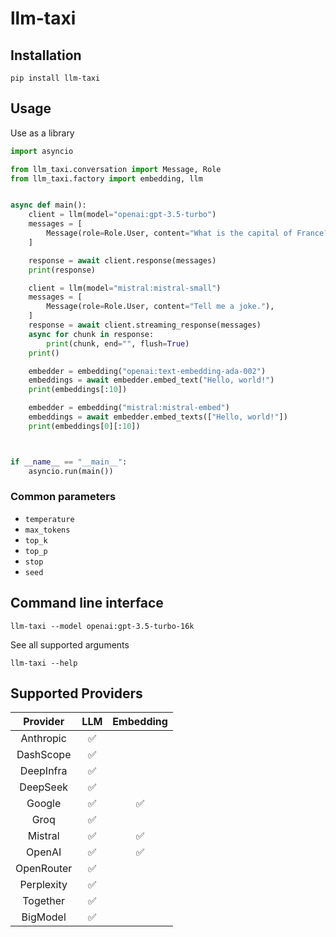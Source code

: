 # llm-taxi

## Installation

```shell
pip install llm-taxi
```

## Usage

Use as a library

```python
import asyncio

from llm_taxi.conversation import Message, Role
from llm_taxi.factory import embedding, llm


async def main():
    client = llm(model="openai:gpt-3.5-turbo")
    messages = [
        Message(role=Role.User, content="What is the capital of France?"),
    ]

    response = await client.response(messages)
    print(response)

    client = llm(model="mistral:mistral-small")
    messages = [
        Message(role=Role.User, content="Tell me a joke."),
    ]
    response = await client.streaming_response(messages)
    async for chunk in response:
        print(chunk, end="", flush=True)
    print()

    embedder = embedding("openai:text-embedding-ada-002")
    embeddings = await embedder.embed_text("Hello, world!")
    print(embeddings[:10])

    embedder = embedding("mistral:mistral-embed")
    embeddings = await embedder.embed_texts(["Hello, world!"])
    print(embeddings[0][:10])



if __name__ == "__main__":
    asyncio.run(main())
```

### Common parameters

- `temperature`
- `max_tokens`
- `top_k`
- `top_p`
- `stop`
- `seed`

## Command line interface

```shell
llm-taxi --model openai:gpt-3.5-turbo-16k
```

See all supported arguments

```shell
llm-taxi --help
```

## Supported Providers

|  Provider  | LLM | Embedding |
| :--------: | :-: | :-------: |
| Anthropic  | ✅  |           |
| DashScope  | ✅  |           |
| DeepInfra  | ✅  |           |
|  DeepSeek  | ✅  |           |
|   Google   | ✅  |    ✅     |
|    Groq    | ✅  |           |
|  Mistral   | ✅  |    ✅     |
|   OpenAI   | ✅  |    ✅     |
| OpenRouter | ✅  |           |
| Perplexity | ✅  |           |
|  Together  | ✅  |           |
|  BigModel  | ✅  |           |
